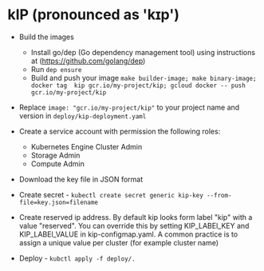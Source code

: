 
# kIP (pronounced as 'kɪp')
* Build the images
	* Install go/dep (Go dependency management tool) using instructions at (https://github.com/golang/dep)
	* Run `dep ensure`
	* Build and push your image `make builder-image; make binary-image;  docker tag  kip gcr.io/my-project/kip; gcloud docker -- push gcr.io/my-project/kip`
* Replace `image: "gcr.io/my-project/kip"` to your project name and version in `deploy/kip-deployment.yaml`

* Create a service account with permission the following roles:
	* Kubernetes Engine Cluster Admin
	* Storage Admin
	* Compute Admin
* Download the key file in JSON format
* Create secret - `kubectl create secret generic kip-key --from-file=key.json=filename`
* Create reserved ip address. By default kip looks form label "kip" with a value "reserved". You can override this by setting
KIP_LABEl_KEY and KIP_LABEl_VALUE in kip-configmap.yaml. A common practice is to assign a unique value per cluster (for example cluster name)
* Deploy - `kubctl apply -f deploy/.`

